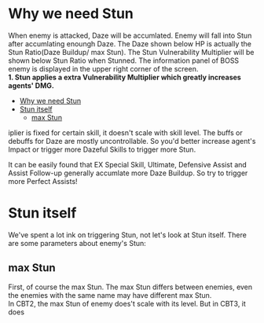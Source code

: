 
# Why we need Stun

When enemy is attacked, Daze will be accumlated. Enemy will fall into Stun after accumlating enoungh Daze. The Daze shown below HP is actually the Stun Ratio(Daze Buildup/ max Stun). The Stun Vulnerability Multiplier will be shown below Stun Ratio when Stunned. The information panel of BOSS enemy is displayed in the upper right corner of the screen.<br>
**1. Stun applies a extra Vulnerability Multiplier which greatly increases agents' DMG.**<br>
<!-- TOC -->

- [Why we need Stun](#why-we-need-stun)
- [Stun itself](#stun-itself)
  - [max Stun](#max-stun)

<!-- /TOC -->iplier is fixed for certain skill, it doesn't scale with skill level. The buffs or debuffs for Daze are mostly uncontrollable. So you'd better increase agent's Impact or trigger more Dazeful Skills to trigger more Stun.<br>
It can be easily found that EX Special Skill, Ultimate, Defensive Assist and Assist Follow-up generally accumlate more Daze Buildup. So try to trigger more Perfect Assists!<br>

# Stun itself

We've spent a lot ink on triggering Stun, not let's look at Stun itself. There are some parameters about enemy's Stun:<br>

## max Stun

First, of course the max Stun. The max Stun differs between enemies, even the enemies with the same name may have different max Stun.<br>
In CBT2, the max Stun of enemy does't scale with its level. But in CBT3, it does